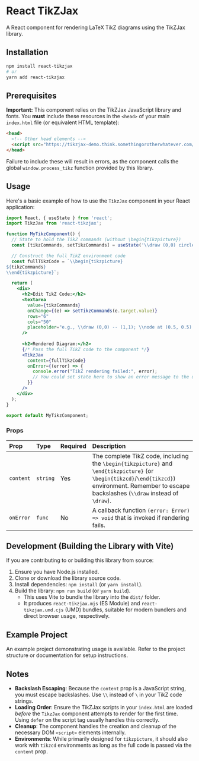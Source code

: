 # React TikZJax

A React component for rendering LaTeX TikZ diagrams using the TikZJax library.

## Installation

```bash
npm install react-tikzjax
# or
yarn add react-tikzjax
```

## Prerequisites

**Important:** This component relies on the TikZJax JavaScript library and fonts. You **must** include these resources in the `<head>` of your main `index.html` file (or equivalent HTML template):

```html
<head>
  <!-- Other head elements -->
  <script src="https://tikzjax-demo.think.somethingorotherwhatever.com/tikzjax.js" defer></script>
</head>
```

Failure to include these will result in errors, as the component calls the global `window.process_tikz` function provided by this library.

## Usage

Here's a basic example of how to use the `TikzJax` component in your React application:

```jsx
import React, { useState } from 'react';
import TikzJax from 'react-tikzjax';

function MyTikzComponent() {
  // State to hold the TikZ commands (without \begin{tikzpicture})
  const [tikzCommands, setTikzCommands] = useState('\\draw (0,0) circle (1in);');

  // Construct the full TikZ environment code
  const fullTikzCode = `\\begin{tikzpicture}
${tikzCommands}
\\end{tikzpicture}`;

  return (
    <div>
      <h2>Edit TikZ Code:</h2>
      <textarea
        value={tikzCommands}
        onChange={(e) => setTikzCommands(e.target.value)}
        rows="6"
        cols="50"
        placeholder="e.g., \\draw (0,0) -- (1,1); \\node at (0.5, 0.5) {Hello};"
      />
      
      <h2>Rendered Diagram:</h2>
      {/* Pass the full TikZ code to the component */}
      <TikzJax
        content={fullTikzCode}
        onError={(error) => {
          console.error("TikZ rendering failed:", error);
          // You could set state here to show an error message to the user
        }}
      />
    </div>
  );
}

export default MyTikzComponent;
```

### Props

| Prop      | Type     | Required | Description                                                                 |
| :-------- | :------- | :------- | :-------------------------------------------------------------------------- |
| `content` | `string` | Yes      | The complete TikZ code, including the `\begin{tikzpicture}` and `\end{tikzpicture}` (or `\begin{tikzcd}`/`\end{tikzcd}`) environment. Remember to escape backslashes (`\\draw` instead of `\draw`). |
| `onError` | `func`   | No       | A callback function `(error: Error) => void` that is invoked if rendering fails. |

## Development (Building the Library with Vite)

If you are contributing to or building this library from source:

1.  Ensure you have Node.js installed.
2.  Clone or download the library source code.
3.  Install dependencies: `npm install` (or `yarn install`).
4.  Build the library: `npm run build` (or `yarn build`).
    *   This uses Vite to bundle the library into the `dist/` folder.
    *   It produces `react-tikzjax.mjs` (ES Module) and `react-tikzjax.umd.cjs` (UMD) bundles, suitable for modern bundlers and direct browser usage, respectively.

## Example Project

An example project demonstrating usage is available. Refer to the project structure or documentation for setup instructions.

## Notes

*   **Backslash Escaping**: Because the `content` prop is a JavaScript string, you must escape backslashes. Use `\\` instead of `\` in your TikZ code strings.
*   **Loading Order**: Ensure the TikZJax scripts in your `index.html` are loaded *before* the `TikzJax` component attempts to render for the first time. Using `defer` on the script tag usually handles this correctly.
*   **Cleanup**: The component handles the creation and cleanup of the necessary DOM `<script>` elements internally.
*   **Environments**: While primarily designed for `tikzpicture`, it should also work with `tikzcd` environments as long as the full code is passed via the `content` prop.

